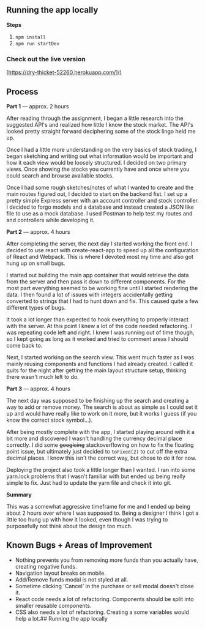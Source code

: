 ## Running the app locally

__Steps__
1) `npm install`
2) `npm run startDev`



### Check out the live version
[https://dry-thicket-52260.herokuapp.com/]()


## Process

__Part 1__ — approx. 2 hours

After reading through the assignment, I began a little research into the suggested API's and realized how little I know the stock market. The API's looked pretty straight forward deciphering some of the stock lingo held me up.

Once I had a little more understanding on the very basics of stock trading, I began sketching and writing out what information would be important and how it each view would be loosely structured. I decided on two primary views. Once showing the stocks you currently have and once where you could search and browse available stocks.

Once I had some rough sketches/notes of what I wanted to create and the main routes figured out, I decided to start on the backend fist. I set up a pretty simple Express server with an account controller and stock controller. I decided to forgo models and a database and instead created a JSON like file to use as a mock database. I used Postman to help test my routes and and controllers while developing it.


__Part 2__ — approx. 4 hours

After completing the server, the next day I started working the front end. I decided to use react with create-react-app to speed up all the configuration of React and Webpack. This is where I devoted most my time and also got hung up on small bugs.

I started out building the main app container that would retrieve the data from the server and then pass it down to different components. For the most part everything seemed to be working fine until I started rendering the data. I then found a lot of issues with integers accidentally getting converted to strings that I had to hunt down and fix. This caused quite a few different types of bugs.

It took a lot longer than expected to hook everything to properly interact with the server. At this point I knew a lot of the code needed refactoring. I was repeating code left and right. I knew I was running out of time though, so I kept going as long as it worked and tried to comment areas I should come back to.

Next, I started working on the search view. This went much faster as I was mainly reusing components and functions I had already created. I called it quits for the night after getting the main layout structure setup, thinking there wasn't much left to do.

__Part 3__ — approx. 4 hours

The next day was supposed to be finishing up the search and creating a way to add or remove money. The search is about as simple as I could set it up and would have really like to work on it more, but it works I guess (if you know the correct stock symbol...).

After being mostly complete with the app, I started playing around with it a bit more and discovered I wasn't handling the currency decimal place correctly. I did some ~~googleing~~ stackoverflowing on how to fix the floating point issue, but ultimately just decided to `toFixed(2)` to cut off the extra decimal places. I know this isn't the correct way, but chose to do it for now.

Deploying the project also took a little longer than I wanted. I ran into some yarn.lock problems that I wasn't familiar with but ended up being really simple to fix. Just had to update the yarn file and check it into git.

__Summary__

This was a somewhat aggressive timeframe for me and I ended up being about 2 hours over where I was supposed to. Being a designer I think I got a little too hung up with how it looked, even though I was trying to purposefully not think about the design too much.

## Known Bugs + Areas of Improvement
- Nothing prevents you from removing more funds than you actually have, creating negative funds.
- Navigation layout breaks on mobile.
- Add/Remove funds modal is not styled at all.
- Sometime clicking 'Cancel' in the purchase or sell modal doesn't close it.
- React code needs a lot of refactoring. Components should be split into smaller reusable components.
- CSS also needs a lot of refactoring. Creating a some variables would help a lot.## Running the app locally
